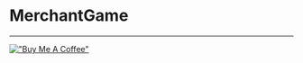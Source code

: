 # MerchantGame

---
[!["Buy Me A Coffee"](https://www.buymeacoffee.com/assets/img/custom_images/orange_img.png)](https://www.buymeacoffee.com/BrainBow65)
